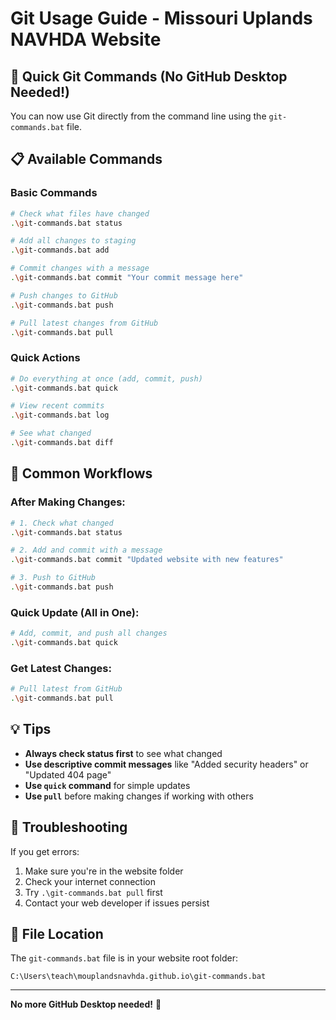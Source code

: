 # Git Usage Guide - Missouri Uplands NAVHDA Website

## 🚀 Quick Git Commands (No GitHub Desktop Needed!)

You can now use Git directly from the command line using the `git-commands.bat` file.

## 📋 Available Commands

### **Basic Commands**
```bash
# Check what files have changed
.\git-commands.bat status

# Add all changes to staging
.\git-commands.bat add

# Commit changes with a message
.\git-commands.bat commit "Your commit message here"

# Push changes to GitHub
.\git-commands.bat push

# Pull latest changes from GitHub
.\git-commands.bat pull
```

### **Quick Actions**
```bash
# Do everything at once (add, commit, push)
.\git-commands.bat quick

# View recent commits
.\git-commands.bat log

# See what changed
.\git-commands.bat diff
```

## 🎯 Common Workflows

### **After Making Changes:**
```bash
# 1. Check what changed
.\git-commands.bat status

# 2. Add and commit with a message
.\git-commands.bat commit "Updated website with new features"

# 3. Push to GitHub
.\git-commands.bat push
```

### **Quick Update (All in One):**
```bash
# Add, commit, and push all changes
.\git-commands.bat quick
```

### **Get Latest Changes:**
```bash
# Pull latest from GitHub
.\git-commands.bat pull
```

## 💡 Tips

- **Always check status first** to see what changed
- **Use descriptive commit messages** like "Added security headers" or "Updated 404 page"
- **Use `quick` command** for simple updates
- **Use `pull`** before making changes if working with others

## 🔧 Troubleshooting

If you get errors:
1. Make sure you're in the website folder
2. Check your internet connection
3. Try `.\git-commands.bat pull` first
4. Contact your web developer if issues persist

## 📁 File Location

The `git-commands.bat` file is in your website root folder:
```
C:\Users\teach\mouplandsnavhda.github.io\git-commands.bat
```

---

**No more GitHub Desktop needed!** 🎉 